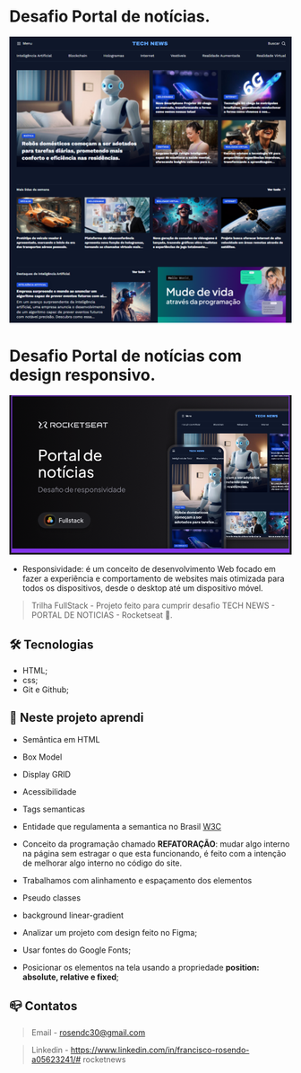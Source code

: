 # Desafio Portal de notícias.

![preview](.github/preview.png)

# Desafio Portal de notícias com design responsivo.

![preview](.github/preview_responsive.png)

- Responsividade: é um conceito de desenvolvimento Web focado em fazer a experiência e comportamento de websites mais otimizada para todos os dispositivos, desde o desktop até um dispositivo móvel.

> Trilha FullStack - Projeto feito para cumprir desafio TECH NEWS - PORTAL DE NOTICIAS - Rocketseat :rocket:.

## :hammer_and_wrench: Tecnologias

- HTML;
- css;
- Git e Github;


## :nut_and_bolt: Neste projeto aprendi

- Semântica em HTML
- Box Model
- Display GRID
- Acessibilidade
- Tags semanticas
- Entidade que regulamenta a semantica no Brasil [W3C](https://www.w3c.br/Padroes/WebSemantica)
- Conceito da programação chamado <b>REFATORAÇÃO</b>: mudar algo interno na página sem estragar o que esta funcionando, é feito com a intenção de melhorar algo interno no código do site.

- Trabalhamos com alinhamento e espaçamento dos elementos

- Pseudo classes

- background linear-gradient
- Analizar um projeto com design feito no Figma;
- Usar fontes do Google Fonts;
- Posicionar os elementos na tela usando a propriedade
 <strong>position: absolute, relative e fixed</strong>;


## :mailbox_closed: Contatos

> Email - rosendc30@gmail.com

> Linkedin - https://www.linkedin.com/in/francisco-rosendo-a05623241/# rocketnews
